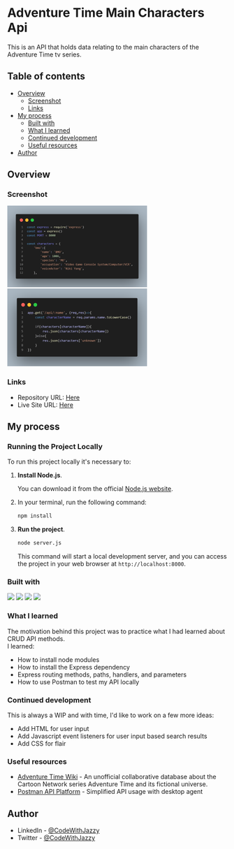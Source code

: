 # Adventure Time Main Characters Api


This is an API that holds data relating to the main characters of the Adventure Time tv series.


## Table of contents

- [Overview](#overview)
  - [Screenshot](#screenshot)
  - [Links](#links)
- [My process](#my-process)
  - [Built with](#built-with)
  - [What I learned](#what-i-learned)
  - [Continued development](#continued-development)
  - [Useful resources](#useful-resources)
- [Author](#author)

## Overview

### Screenshot
![](preview.png)
![](preview2.png)

### Links

- Repository URL: [Here](https://github.com/codewithjazzy/adventure-time-main-characters-api)
- Live Site URL: [Here](https://adventure-time-api.cyclic.app)


## My process

### Running the Project Locally
To run this project locally it's necessary to:
1. **Install Node.js**.

   You can download it from the official [Node.js website](https://nodejs.org/).
2. In your terminal, run the following command:

   ```bash
   npm install
   ```
3. **Run the project**.
    ```bash
   node server.js
   ```
   This command will start a local development server, and you can access the project in your web browser at `http://localhost:8000`.


### Built with

<p float="left">
  <img src="https://img.shields.io/badge/HTML5-E34F26?style=for-the-badge&logo=html5&logoColor=white" />
  <img src="https://img.shields.io/badge/Express%20js-000000?style=for-the-badge&logo=express&logoColor=white" /> 
  <img src="https://img.shields.io/badge/Node%20js-339933?style=for-the-badge&logo=nodedotjs&logoColor=white" />
  <img src="https://img.shields.io/badge/json-5E5C5C?style=for-the-badge&logo=json&logoColor=white" />
</p>


### What I learned

The motivation behind this project was to practice what I had learned about CRUD API methods.  
I learned:
- How to install node modules
- How to install the Express dependency
- Express routing methods, paths, handlers, and parameters
- How to use Postman to test my API locally



### Continued development

This is always a WIP and with time, I'd like to work on a few more ideas:

- Add HTML for user input
- Add Javascript event listeners for user input based search results
- Add CSS for flair


### Useful resources

- [Adventure Time Wiki](https://adventuretime.fandom.com/wiki/Adventure_Time_Wiki) - An unofficial collaborative database about the Cartoon Network series Adventure Time and its fictional universe.
- [Postman API Platform](https://www.postman.com/)  - Simplified API usage with desktop agent

## Author
- LinkedIn - [@CodeWithJazzy](www.linkedin.com/in/codewithjazzy)
- Twitter - [@CodeWithJazzy](https://twitter.com/CodeWithJazzy)